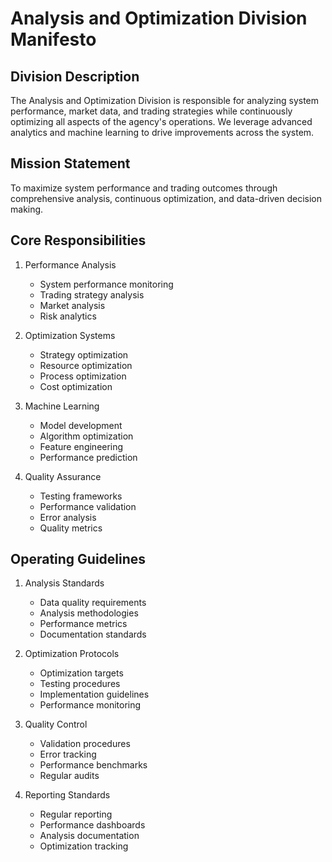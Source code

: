 # Analysis and Optimization Division Manifesto

## Division Description
The Analysis and Optimization Division is responsible for analyzing system performance, market data, and trading strategies while continuously optimizing all aspects of the agency's operations. We leverage advanced analytics and machine learning to drive improvements across the system.

## Mission Statement
To maximize system performance and trading outcomes through comprehensive analysis, continuous optimization, and data-driven decision making.

## Core Responsibilities

1. Performance Analysis
   - System performance monitoring
   - Trading strategy analysis
   - Market analysis
   - Risk analytics

2. Optimization Systems
   - Strategy optimization
   - Resource optimization
   - Process optimization
   - Cost optimization

3. Machine Learning
   - Model development
   - Algorithm optimization
   - Feature engineering
   - Performance prediction

4. Quality Assurance
   - Testing frameworks
   - Performance validation
   - Error analysis
   - Quality metrics

## Operating Guidelines

1. Analysis Standards
   - Data quality requirements
   - Analysis methodologies
   - Performance metrics
   - Documentation standards

2. Optimization Protocols
   - Optimization targets
   - Testing procedures
   - Implementation guidelines
   - Performance monitoring

3. Quality Control
   - Validation procedures
   - Error tracking
   - Performance benchmarks
   - Regular audits

4. Reporting Standards
   - Regular reporting
   - Performance dashboards
   - Analysis documentation
   - Optimization tracking 
